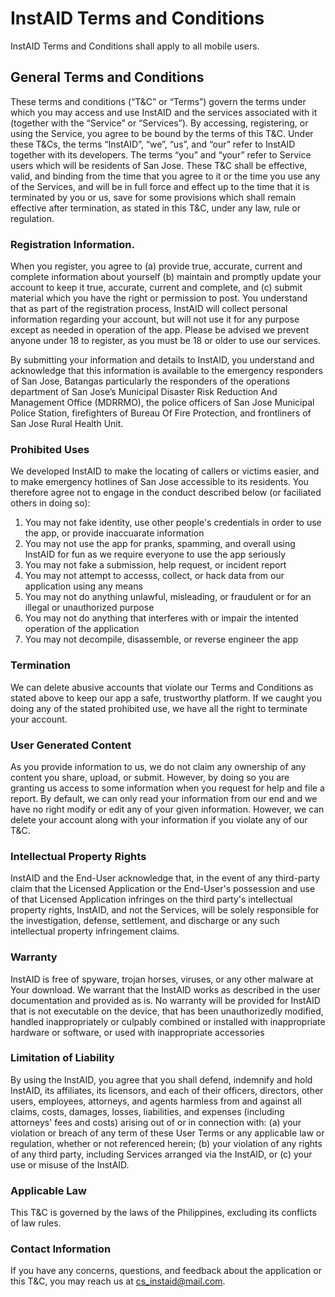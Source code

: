# InstAID Terms and Conditions

InstAID Terms and Conditions shall apply to all mobile users.

## General Terms and Conditions
These terms and conditions (“T&C” or “Terms”) govern the terms under which you may access and use InstAID and the services associated with it (together with the “Service” or “Services”). By accessing, registering, or using the Service, you agree to be bound by the terms of this T&C. Under these T&Cs, the terms “InstAID”, “we”, “us”, and “our” refer to InstAID together with its developers. The terms “you” and “your” refer to Service users which will be residents of San Jose. These T&C shall be effective, valid, and binding from the time that you agree to it or the time you use any of the Services, and will be in full force and effect up to the time that it is terminated by you or us, save for some provisions which shall remain effective after termination, as stated in this T&C, under any law, rule or regulation.


### Registration Information. 
When you register, you agree to (a) provide true, accurate, current and complete information about yourself (b) maintain and promptly update your account to keep it true, accurate, current and complete, and (c) submit material which you have the right or permission to post. You understand that as part of the registration process, InstAID will collect personal information regarding your account, but will not use it for any purpose except as needed in operation of the app. Please be advised we prevent anyone under 18 to register, as you must be 18 or older to use our services.

By submitting your information and details to InstAID, you understand and acknowledge that this information is available to the emergency responders of San Jose, Batangas particularly the responders of the operations department of San Jose’s Municipal Disaster Risk Reduction And Management Office (MDRRMO), the police officers of San Jose Municipal Police Station, firefighters of Bureau Of Fire Protection, and frontliners of San Jose Rural Health Unit.

### Prohibited Uses
We developed InstAID to make the locating of callers or victims easier, and to make emergency hotlines of San Jose accessible to its residents. You therefore agree not to engage in the conduct described below (or faciliated others in doing so):
  1. You may not fake identity, use other people's credentials in order to use the app, or provide inaccuarate information
  2. You may not use the app for pranks, spamming, and overall using InstAID for fun as we require everyone to use the app seriously
  3. You may not fake a submission, help request, or incident report
  4. You may not attempt to accesss, collect, or hack data from our application using any means 
  5. You may not do anything unlawful, misleading, or fraudulent or for an illegal or unauthorized purpose
  6. You may not do anything that interferes with or impair the intented operation of the application
  7. You may not decompile, disassemble, or reverse engineer the app

### Termination
We can delete abusive accounts that violate our Terms and Conditions as stated above to keep our app a safe, trustworthy platform. If we caught you doing any of the stated prohibited use, we have all the right to terminate your account.

### User Generated Content
As you provide information to us, we do not claim any ownership of any content you share, upload, or submit. However, by doing so you are granting us access to some information when you request for help and file a report. By default, we can only read your information from our end and we have no right modify or edit any of your given information. However, we can delete your account along with your information if you violate any of our T&C.

### Intellectual Property Rights
InstAID and the End-User acknowledge that, in the event of any third-party claim that the Licensed Application or the End-User's possession and use of that Licensed Application infringes on the third party's intellectual property rights, InstAID, and not the Services, will be solely responsible for the investigation, defense, settlement, and discharge or any such intellectual property infringement claims.

### Warranty
InstAID is free of spyware, trojan horses, viruses, or any other malware at Your download. We warrant that the InstAID works as described in the user documentation and provided as is. No warranty will be provided for InstAID that is not executable on the device, that has been unauthorizedly modified, handled inappropriately or culpably combined or installed with inappropriate hardware or software, or used with inappropriate accessories

### Limitation of Liability
By using the InstAID, you agree that you shall defend, indemnify and hold InstAID, its affiliates, its licensors, and each of their officers, directors, other users, employees, attorneys, and agents harmless from and against all claims, costs, damages, losses, liabilities, and expenses (including attorneys' fees and costs) arising out of or in connection with: (a) your violation or breach of any term of these User Terms or any applicable law or regulation, whether or not referenced herein; (b) your violation of any rights of any third party, including Services arranged via the InstAID, or (c) your use or misuse of the InstAID.

### Applicable Law
This T&C is governed by the laws of the Philippines, excluding its conflicts of law rules.

### Contact Information
If you have any concerns, questions, and feedback about the application or this T&C, you may reach us at cs_instaid@mail.com. 
